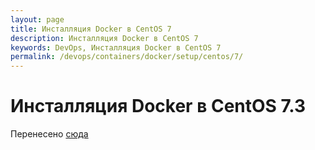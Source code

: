 ```yaml
---
layout: page
title: Инсталляция Docker в CentOS 7
description: Инсталляция Docker в CentOS 7
keywords: DevOps, Инсталляция Docker в CentOS 7
permalink: /devops/containers/docker/setup/centos/7/
---
```


# Инсталляция Docker в CentOS 7.3

Перенесено <a href="//gitops.ru/tools/containers/docker/setup/centos/7/">сюда</a>

